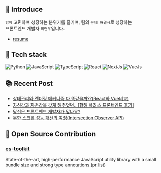 ## 🙌 Introduce

`함께` 고민하며 성장하는 분위기를 즐기며, 팀의 `문제 해결사`로 성장하는 <br/>
프론트엔드 개발자 `최현우`입니다.

- [resume](https://www.rallit.com/resumes/118235@jaesooc048/%EC%B5%9C%ED%98%84%EC%9A%B0)

## 📖 Tech stack


![Python](https://img.shields.io/badge/python-3670A0?style=for-the-badge&logo=python&logoColor=ffdd54)
![JavaScript](https://img.shields.io/badge/javascript-%23323330.svg?style=for-the-badge&logo=javascript&logoColor=%23F7DF1E)
![TypeScript](https://img.shields.io/badge/typescript-%23007ACC.svg?style=for-the-badge&logo=typescript&logoColor=white)
![React](https://img.shields.io/badge/react-%2320232a.svg?style=for-the-badge&logo=react&logoColor=%2361DAFB)
![NextJs](https://img.shields.io/badge/next.js-000000?style=for-the-badge&logo=nextdotjs&logoColor=white)
![VueJs](https://img.shields.io/badge/Vue.js-35495E?style=for-the-badge&logo=vuedotjs&logoColor=4FC08D)

## 📚 Recent Post
- [상태관리와 렌더링 메커니즘 다 똑같을까??(React와 Vue비교)](https://velog.io/@chhw130/React%EC%99%80-%EB%B9%84%EA%B5%90%ED%95%9C-Vue%EC%9D%98-%EC%83%81%ED%83%9C%EA%B4%80%EB%A6%AC)
- [자신감과 자존감을 갖게 해주었던.. [항해 플러스 프론트엔드 후기]](https://velog.io/@chhw130/%EC%9E%90%EC%A1%B4%EA%B0%90%EA%B3%BC-%EC%9E%90%EC%8B%A0%EA%B0%90%EC%9D%84-%EA%B0%96%EA%B2%8C-%ED%95%B4%EC%A3%BC%EC%97%88%EB%8D%98..-%ED%95%AD%ED%95%B4-%ED%94%8C%EB%9F%AC%EC%8A%A4-%ED%94%84%EB%A1%A0%ED%8A%B8%EC%97%94%EB%93%9C-%ED%9B%84%EA%B8%B0)
- [당신은 프론트엔드 개발자가 맞나요?](https://velog.io/@chhw130/%EB%8B%B9%EC%8B%A0%EC%9D%80-%ED%94%84%EB%A1%A0%ED%8A%B8%EC%97%94%EB%93%9C-%EA%B0%9C%EB%B0%9C%EC%9E%90%EA%B0%80-%EB%A7%9E%EB%82%98%EC%9A%94)
- [무한 스크롤 성능 개선의 여정(Intersection Observer API)](https://velog.io/@chhw130/%EB%AC%B4%ED%95%9C-%EC%8A%A4%ED%81%AC%EB%A1%A4-%EC%84%B1%EB%8A%A5-%EA%B0%9C%EC%84%A0%EC%9D%98-%EC%97%AC%EC%A0%95Intersection-Observer-API)

## 📝 Open Source Contribution
### [es-toolkit](https://github.com/toss/es-toolkit)
State-of-the-art, high-performance JavaScript utility library with a small bundle size and strong type annotations.([pr list](https://github.com/toss/es-toolkit/pulls?q=is%3Apr+chhw130+is%3Aclosed))
